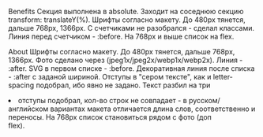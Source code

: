 Benefits
Секция выполнена в absolute. Заходит на соседнюю секцию transform: translateY(%). Шрифты согласно макету. До 480рх тянется, дальше 768рх, 1366рх. С счетчиками не разобрался - сделал классами. Линия перед счетчиком - :before. На 768рх и выше список на flex.

About
Шрифты согласно макету. До 480рх тянется, дальше 768рх, 1366рх. Фото сделано через <picture><srcset> (jpeg1x/jpeg2x/webp1x/webp2x). Линия - :after. SVG в первом списке - :before. Декоративная линия после списка - :after с заданой шириной. Отступы в "сером тексте", как и letter-spacing подобрал, ибо явно не задано. Текст разбил на три <li> отступы подобрал, кол-во строк не совпадает - в русском/английском вариантах макета отличается длина слов, соответственно и переносы. На 768рх список становиться рядом с фото (доп <div> flex).  
